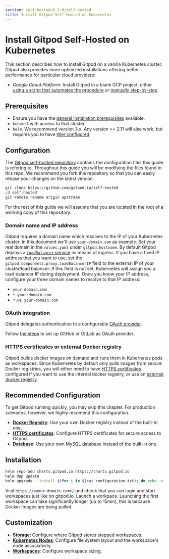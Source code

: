 ```yaml
---
section: self-hosted/0.3.0/self-hosted
title: Install Gitpod Self-Hosted on Kubernetes
---
```


# Install Gitpod Self-Hosted on Kubernetes

This section describes how to install Gitpod on a vanilla Kubernetes cluster.
Gitpod also provides more optimized installations offering better performance for particular cloud providers:

- _Google Cloud Platform_: Install Gitpod in a blank GCP project, either [using a script that automates the procedure](./install-on-gcp-script/) or [manually step-by-step](./install-on-gcp-manual/).

## Prerequisites

- Ensure you have the [general installation prerequisites](./prepare-installation/) available.
- `kubectl` with access to that cluster.
- `helm`. We recommend version 3.x. Any version >= 2.11 will also work, but requires you to have [tiller configured](./helm-2x/).

## Configuration

The [Gitpod self-hosted repository](https://github.com/gitpod-io/self-hosted) contains the configuration files this guide is refering to.
Throughout this guide you will be modifying the files found in this repo.
We recommend you fork this repository so that you can easily rebase your changes on the latest version.

```bash
git clone https://github.com/gitpod-io/self-hosted
cd self-hosted
git remote rename origin upstream
```

For the rest of this guide we will assume that you are located in the root of a working copy of this repository.

### Domain name and IP address

Gitpod requires a domain name which resolves to the IP of your Kubernetes cluster. In this document we'll use `your-domain.com` as example. Set your real domain in the `values.yaml` under `gitpod.hostname`.
By default Gitpod deploys a [`LoadBalancer` service](https://kubernetes.io/docs/concepts/services-networking/service/#loadbalancer) as means of ingress.
If you have a fixed IP address that you want to use, set the `gitpod.components.proxy.loadBalancerIP` field to the external IP of your cluster/load balancer.
If this field is not set, Kubernetes will assign you a load balancer IP during deployment.
Once you know your IP address, configure your three domain names to resolve to that IP address:

- `your-domain.com`
- `*.your-domain.com`
- `*.ws.your-domain.com`

### OAuth integration

Gitpod delegates authentication to a configurable [OAuth provider](./prepare-installation/#user-authorization-and-git-integration).

Follow [the steps](./oauth/) to set up GitHub or GitLab as OAuth provider.

### HTTPS certificates or external Docker registry

Gitpod builds docker images on demand and runs them in Kubernetes pods as workspaces.
Since Kubernetes by default only pulls images from secure Docker registries,
you will either need to have [HTTPS certificates](./https-certs/) configured if you want to use the internal docker registry,
or use an [external docker registry](./docker-registry/).

## Recommended Configuration

To get Gitpod running quickly, you may skip this chapter.
For production scenarios, however, we highly recomend this configuration.

- [**Docker Registry**](./docker-registry/): Use your own Docker registry instead of the built-in one.
- [**HTTPS certificates**](./https-certs/): Configure HTTPS certificates for secure access to Gitpod.
- [**Database**](./database/): Use your own MySQL database instead of the built-in one.

## Installation

```bash
helm repo add charts.gitpod.io https://charts.gitpod.io
helm dep update
helm upgrade --install $(for i in $(cat configuration.txt); do echo -e "-f $i"; done) gitpod .
```

Visit `https://<your-domain.com>/` and check that you can login and start workspaces just like on gitpod.io.
Launch a workpace. Launching the first workspace can take significantly longer (up to 15min), this is because Docker images are being pulled.

## Customization

- [**Storage**](./storage/): Configure where Gitpod stores stopped workspaces.
- [**Kubernetes Nodes**](./nodes/): Configure file system layout and the workspace's node associativity.
- [**Workspaces**](./workspaces/): Configure workspace sizing.
